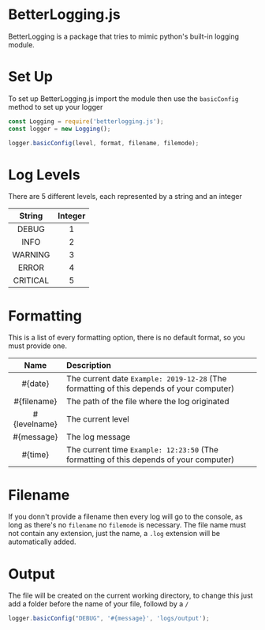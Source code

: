 # BetterLogging.js

BetterLogging is a package that tries to mimic python's built-in logging module.

# Set Up

To set up BetterLogging.js import the module then use the `basicConfig` method to set up your logger

```js
const Logging = require('betterlogging.js');
const logger = new Logging();

logger.basicConfig(level, format, filename, filemode);
```

# Log Levels
There are 5 different levels, each represented by a string and an integer


|String|Integer|
|:-:|:-:|
|DEBUG|1|
|INFO|2|
|WARNING|3|
|ERROR|4|
|CRITICAL|5|

# Formatting

This is a list of every formatting option, there is no default format, so you must provide one.

|Name|Description|
|:-:|:-|
|#{date}| The current date `Example: 2019-12-28` (The formatting of this depends of your computer)
|#{filename}| The path of the file where the log originated
|#{levelname}| The current level
|#{message}| The log message
|#{time}| The current time `Example: 12:23:50` (The formatting of this depends of your computer)

# Filename
If you donn't provide a filename then every log will go to the console, as long as there's no `filename` no `filemode` is necessary. The file name must not contain any extension, just the name, a `.log` extension will be automatically added.

# Output
The file will be created on the current working directory, to change this just add a folder before the name of your file, followd by a `/`
```js
logger.basicConfig("DEBUG", '#{message}', 'logs/output');
```